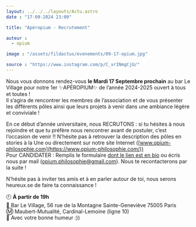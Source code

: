 ```yaml
---
layout: ../../../layouts/Actu.astro
date : "17-09-2024 23:00"

title: "Apéropium - Recrutement"

auteur :
  - opium

image : "/assets/fildactus/evenements/09-17-opium.jpg"

source : "https://www.instagram.com/p/C_xrINmgCjU/"
---
```


Nous vous donnons rendez-vous __le Mardi 17 Septembre prochain__ au bar Le Village pour notre 1er ✨APÉROPIUM✨ de l’année 2024-2025 ouvert à tous et toutes !  
Il s’agira de rencontrer les membres de l’association et de vous présenter les différents pôles ainsi que leurs projets à venir dans une ambiance légère et conviviale !

En ce début d’année universitaire, nous RECRUTONS : si tu hésites à nous rejoindre et que tu préfère nous rencontrer avant de postuler, c’est l’occasion de venir !! N’hésite pas à retrouver la description des pôles en stories à la Une ou directement sur notre site Internet ([www.opium-philosophie.com](https://www.opium-philosophie.com/))  
Pour CANDIDATER : Remplis le formulaire [dont le lien est en bio](https://docs.google.com/forms/d/e/1FAIpQLSfvRUfTYnCT7gL35DW5D0oScn20FJSuDTa_kyfL-LI7d2PGbw/viewform) ou écris nous par mail (opium.philosophie@gmail.com). Nous te recontacterons par la suite !

N’hésite pas à inviter tes amis et à en parler autour de toi, nous serons heureux.se de faire ta connaissance !

🕘 __À partir de 19h__  
📍 Bar Le Village, 56 rue de la Montagne Sainte-Geneviève 75005 Paris  
Ⓜ️ Maubert-Mutualité, Cardinal-Lemoine (ligne 10)  
🥳 Avec votre bonne humeur :))